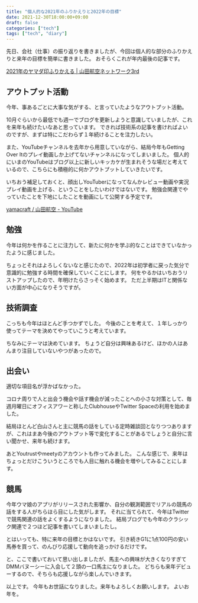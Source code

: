 ```yaml
---
title: "個人的な2021年のふりかえりと2022年の目標"
date: 2021-12-30T18:00:00+09:00
draft: false
categories: ["tech"]
tags: ["tech", "diary"]
---
```


先日、会社（仕事）の振り返りを書きましたが、今回は個人的な部分のふりかえりと来年の目標を簡単に書きました。
おそらくこれが年内最後の記事です。

[2021年のヤマダ印ふりかえる \| 山田航空ネットワーク3rd](/note/review-yamadajirushi-2021/)

## アウトプット活動

今年、事あるごとに大事な気がする、と言っていたようなアウトプット活動。

10月ぐらいから最低でも週一でブログを更新しようと意識していましたが、これを来年も続けたいなあと思っています。
できれば技術系の記事を書ければよいのですが、まずは特にこだわらず１年続けることを注力したい。

また、YouTubeチャンネルを去年から用意していながら、結局今年もGetting Over Itのプレイ動画しか上げてないチャンネルになってしまいました。
個人的にいまのYouTubeはブログ以上に新しいキッカケが生まれそうな場だと考えているので、こちらにも積極的に何かアウトプットしていきたいです。

いちおう補足しておくと、顔出しYouTuberになってなんかレビュー動画や実況プレイ動画を上げる、ということをしたいわけではないです。
勉強会関連でやっていたことを下地にしたことを動画にして公開する予定です。

[yamacraft / 山田航空 \- YouTube](https://www.youtube.com/channel/UC5CI2_eocAzoGeH8ME9A2bw)

## 勉強

今年は何かを作ることに注力して、新たに何かを学ぶ的なことはできていなかったように感じました。

ちょっとそれはよろしくないなと感じたので、2022年は初学者に戻った気分で意識的に勉強する時間を確保していくことにします。
何をやるかはいちおうリストアップしたので、年明けたらさっそく始めます。
ただ上半期はITと関係ない方面が中心になりそうですが。

## 技術調査

こっちも今年はほとんど手つかずでした。
今後のことを考えて、１年しっかり使ってテーマを決めてやっていこうと考えています。

ちなみにテーマは決めています。
ちょうど自分は興味あるけど、ほかの人はあんまり注目していないやつがあったので。

## 出会い

適切な項目名が浮かばなかった。

コロナ周りで人と出会う機会や話す機会が減ったことへの小さな対策として、毎週月曜日にオフィスアワーと称したClubhouseやTwitter Spaceの利用を始めました。

結局ほとんど白山さんと主に競馬の話をしている定時雑談回となりつつありますが、これはまあ今後のアウトプット等で変化することがあるでしょうと自分に言い聞かせ、来年も続けます。

あとYoutrustやmeetyのアカウントも作ってみました。
こんな感じで、来年はちょっとだけこういうところでも人目に触れる機会を増やしてみることにします。

## 競馬

今年ウマ娘のアプリがリリースされた影響か、自分の観測範囲でリアルの競馬の話をする人がちらほら目にした気がします。
それに当てられて、今年はTwitterで競馬関連の話をよくするようになりました。
結局ブログでも今年のクラシック関連で２つほど記事を書いてしまいましたし。

とはいっても、特に来年の目標とかはないです。
引き続きG1に1点100円の安い馬券を買って、のんびり応援して動向を追っかけるだけです。

と、ここで書いておいて思い出しましたが、馬主への興味が大きくなりすぎてDMMバヌーシーに入会して２頭の一口馬主になりました。
どちらも来年デビューするので、そちらも応援しながら楽しんでいきます。

以上です。
今年もお世話になりました。来年もよろしくお願いします。
よいお年を。
